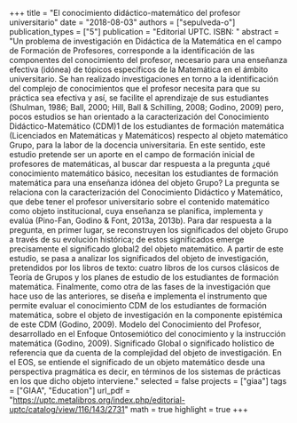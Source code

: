 +++
title = "El conocimiento didáctico-matemático del profesor universitario"
date = "2018-08-03"
authors = ["sepulveda-o"]
publication_types = ["5"]
publication = "Editorial UPTC. ISBN: "
abstract = "Un problema de investigación en Didáctica de la Matemática en el campo de Formación de Profesores, corresponde a la identificación de las componentes del conocimiento del profesor, necesario para una enseñanza efectiva (idónea) de tópicos específicos de la Matemática en el ámbito universitario. Se han realizado investigaciones en torno a la identificación del complejo de conocimientos que el profesor necesita para que su práctica sea efectiva y así, se facilite el aprendizaje de sus estudiantes (Shulman, 1986; Ball, 2000; Hill, Ball & Schilling, 2008; Godino, 2009) pero, pocos estudios se han orientado a la caracterización del Conocimiento Didáctico-Matemático (CDM)1 de los estudiantes de formación matemática (Licenciados en Matemáticas y Matemáticos) respecto al objeto matemático Grupo, para la labor de la docencia universitaria. En este sentido, este estudio pretende ser un aporte en el campo de formación inicial de profesores de matemáticas, al buscar dar respuesta a la pregunta ¿qué conocimiento matemático básico, necesitan los estudiantes de formación matemática para una enseñanza idónea del objeto Grupo? La pregunta se relaciona con la caracterización del Conocimiento Didáctico y Matemático, que debe tener el profesor universitario sobre el contenido matemático como objeto institucional, cuya enseñanza se planifica, implementa y evalúa (Pino-Fan, Godino & Font, 2013a, 2013b). Para dar respuesta a la pregunta, en primer lugar, se reconstruyen los significados del objeto Grupo a través de su evolución histórica; de estos significados emerge precisamente el significado global2 del objeto matemático. A partir de este estudio, se pasa a analizar los significados del objeto de investigación, pretendidos por los libros de texto: cuatro libros de los cursos clásicos de Teoría de Grupos y los planes de estudio de los estudiantes de formación matemática. Finalmente, como otra de las fases de la investigación que hace uso de las anteriores, se diseña e implementa el instrumento que permite evaluar el conocimiento CDM de los estudiantes de formación matemática, sobre el objeto de investigación en la componente epistémica de este CDM (Godino, 2009).  Modelo del Conocimiento del Profesor, desarrollado en el Enfoque Ontosemiótico del conocimiento y la instrucción matemática (Godino, 2009).  Significado Global o significado holístico de referencia que da cuenta de la complejidad del objeto de investigación. En el EOS, se entiende el significado de un objeto matemático desde una perspectiva pragmática es decir, en términos de los sistemas de prácticas en los que dicho objeto interviene."
selected = false
projects = ["giaa"]
tags = ["GIAA", "Education"]
url_pdf = "https://uptc.metalibros.org/index.php/editorial-uptc/catalog/view/116/143/2731"
math = true
highlight = true
+++
